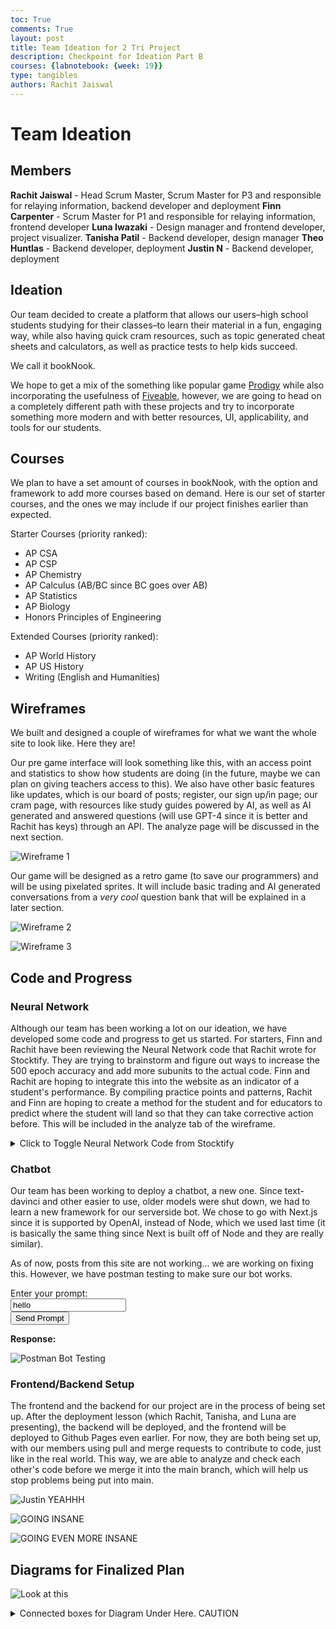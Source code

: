 ```yaml
---
toc: True
comments: True
layout: post
title: Team Ideation for 2 Tri Project
description: Checkpoint for Ideation Part B
courses: {labnotebook: {week: 19}}
type: tangibles
authors: Rachit Jaiswal
---
```


# Team Ideation

## Members
**Rachit Jaiswal** - Head Scrum Master, Scrum Master for P3 and responsible for relaying information, backend developer and deployment
**Finn Carpenter** - Scrum Master for P1 and responsible for relaying information, frontend developer
**Luna Iwazaki** - Design manager and frontend developer, project visualizer.
**Tanisha Patil** - Backend developer, design manager
**Theo Huntlas** - Backend developer, deployment
**Justin N** - Backend developer, deployment

## Ideation
Our team decided to create a platform that allows our users–high school students studying for their classes–to learn their material in a fun, engaging way, while also having quick cram resources, such as topic generated cheat sheets and calculators, as well as practice tests to help kids succeed. 

We call it bookNook.

We hope to get a mix of the something like popular game [Prodigy](https://www.prodigygame.com/main-en/) while also incorporating the usefulness of [Fiveable](https://fiveable.me/), however, we are going to head on a completely different path with these projects and try to incorporate something more modern and with better resources, UI, applicability, and tools for our students.

## Courses
We plan to have a set amount of courses in bookNook, with the option and framework to add more courses based on demand. Here is our set of starter courses, and the ones we may include if our project finishes earlier than expected.

Starter Courses (priority ranked):
- AP CSA
- AP CSP
- AP Chemistry
- AP Calculus (AB/BC since BC goes over AB)
- AP Statistics
- AP Biology
- Honors Principles of Engineering

Extended Courses (priority ranked):
- AP World History
- AP US History
- Writing (English and Humanities)

## Wireframes

We built and designed a couple of wireframes for what we want the whole site to look like. Here they are!

Our pre game interface will look something like this, with an access point and statistics to show how students are doing (in the future, maybe we can plan on giving teachers access to this). We also have other basic features like updates, which is our board of posts; register, our sign up/in page; our cram page, with resources like study guides powered by AI, as well as AI generated and answered questions (will use GPT-4 since it is better and Rachit has keys) through an API. The analyze page will be discussed in the next section.

![Wireframe 1](https://rackets-assets.vercel.app/assets/2tprojectwire1.png)

Our game will be designed as a retro game (to save our programmers) and will be using pixelated sprites. It will include basic trading and AI generated conversations from a *very cool* question bank that will be explained in a later section. 

![Wireframe 2](https://rackets-assets.vercel.app/assets/2tprojectwire3.png)

![Wireframe 3](https://rackets-assets.vercel.app/assets/2tprojectwire2.png)

## Code and Progress

### Neural Network

Although our team has been working a lot on our ideation, we have developed some code and progress to get us started. For starters, Finn and Rachit have been reviewing the Neural Network code that Rachit wrote for Stocktify. They are trying to brainstorm and figure out ways to increase the 500 epoch accuracy and add more subunits to the actual code. Finn and Rachit are hoping to integrate this into the website as an indicator of a student's performance. By compiling practice points and patterns, Rachit and Finn are hoping to create a method for the student and for educators to predict where the student will land so that they can take corrective action before. This will be included in the analyze tab of the wireframe.

<details>
    <summary>Click to Toggle Neural Network Code from Stocktify</summary>
    <div>

    class App {
        constructor() {}

        static main() {
            const app = new App();
            app.trainAndPredict(28, -12);
        }

        makeAPrediction(num1, num2) {
            const app = new App();
            return app.trainAndPredict(num1, num2);
        }

        strongerPrediction(input1, input2) {
            const network = new App();
            const list = [];
            for (let i = 0; i <= 10; i++) {
                list.push(network.makeAPrediction(input1, input2));
            }
            const top3 = list.sort((a, b) => b - a).slice(0, 3);
            const averageOfTop3 = top3.reduce((acc, val) => acc + val, 0) / top3.length;
            return averageOfTop3;
        }

        trainAndPredict(num1, num2) {
            const data = [
                [28, -12],
                [28, 21],
                [98, 11],
                [14, -33]
            ];
            const answers = [0.2, 0.7, 0.9, 0.1];

            const network500 = new Network(500);
            network500.train(data, answers);

            const network1000 = new Network(1000);
            network1000.train(data, answers);

            const prediction = network500.predict(num1, num2);
            return prediction;
        }
    }

    class Network {
        constructor(epochs, learnFactor = null) {
            this.epochs = epochs;
            this.learnFactor = learnFactor;
            this.neurons = Array(6).fill().map(() => new Neuron());
        }

        predict(input1, input2) {
            return this.neurons[5].compute(
                this.neurons[4].compute(
                    this.neurons[2].compute(input1, input2),
                    this.neurons[1].compute(input1, input2)
                ),
                this.neurons[3].compute(
                    this.neurons[1].compute(input1, input2),
                    this.neurons[0].compute(input1, input2)
                )
            );
        }

        train(data, answers) {
            let bestEpochLoss = null;
            for (let epoch = 0; epoch < this.epochs; epoch++) {
                const epochNeuron = this.neurons[epoch % 6];
                epochNeuron.mutate(this.learnFactor);

                const predictions = data.map(d => this.predict(d[0], d[1]));
                const thisEpochLoss = Util.meanSquareLoss(answers, predictions);

                if (bestEpochLoss === null) {
                    bestEpochLoss = thisEpochLoss;
                    epochNeuron.remember();
                } else {
                    if (thisEpochLoss < bestEpochLoss) {
                        bestEpochLoss = thisEpochLoss;
                        epochNeuron.remember();
                    } else {
                        epochNeuron.forget();
                    }
                }
            }
        }
    }

    class Neuron {
        constructor() {
            this.random = Math.random;
            this.oldBias = this.random() * 2 - 1;
            this.bias = this.random() * 2 - 1;
            this.oldWeight1 = this.random() * 2 - 1;
            this.weight1 = this.random() * 2 - 1;
            this.oldWeight2 = this.random() * 2 - 1;
            this.weight2 = this.random() * 2 - 1;
        }

        mutate(learnFactor) {
            const changeFactor = learnFactor ? learnFactor * (this.random() * 2 - 1) : this.random() * 2 - 1;
            const propertyToChange = Math.floor(this.random() * 3);
            if (propertyToChange === 0) {
                this.bias += changeFactor;
            } else if (propertyToChange === 1) {
                this.weight1 += changeFactor;
            } else {
                this.weight2 += changeFactor;
            }
        }

        forget() {
            this.bias = this.oldBias;
            this.weight1 = this.oldWeight1;
            this.weight2 = this.oldWeight2;
        }

        remember() {
            this.oldBias = this.bias;
            this.oldWeight1 = this.weight1;
            this.oldWeight2 = this.weight2;
        }

        compute(input1, input2) {
            const preActivation = (this.weight1 * input1) + (this.weight2 * input2) + this.bias;
            const output = Util.sigmoid(preActivation);
            return output;
        }
    }

    class Util {
        static sigmoid(inVal) {
            return 1 / (1 + Math.exp(-inVal));
        }

        static meanSquareLoss(correctAnswers, predictedAnswers) {
            const sumSquare = correctAnswers.reduce((acc, val, idx) => {
                const error = val - predictedAnswers[idx];
                return acc + (error * error);
            }, 0);
            return sumSquare / correctAnswers.length;
        }
    }

    function executePrediction() {
        const num1 = parseInt(document.getElementById('num1').value, 10);
        const num2 = parseInt(document.getElementById('num2').value, 10);

        const app = new App();
        const result = app.trainAndPredict(num1, num2);

        document.getElementById('output').textContent = `Prediction Result: ${result}`;
    }
    function executePrediction() {
        const num1 = parseInt(document.getElementById('num1').value, 10);
        const num2 = parseInt(document.getElementById('num2').value, 10);

        const app = new App();
        const predictions = [];
        for (let i = 0; i < 10; i++) {
            predictions.push(app.trainAndPredict(num1, num2));
        }
        const top3 = predictions.sort((a, b) => b - a).slice(0, 3);
        const averageOfTop3 = top3.reduce((acc, val) => acc + val, 0) / top3.length;

        document.getElementById('output').textContent = `Prediction Result: ${averageOfTop3.toFixed(2)}`;

        // Update the progress bar
        const progressBar = document.getElementById('progressBar');
        progressBar.style.width = `${averageOfTop3 * 100}%`;
    }

    </div>
</details>


### Chatbot

Our team has been working to deploy a chatbot, a new one. Since text-davinci and other easier to use, older models were shut down, we had to learn a new framework for our serverside bot. We chose to go with Next.js since it is supported by OpenAI, instead of Node, which we used last time (it is basically the same thing since Next is built off of Node and they are really similar). 

As of now, posts from this site are not working... we are working on fixing this. However, we have postman testing to make sure our bot works.

<label for="prompt">Enter your prompt:</label><br>
<input type="text" id="prompt" name="prompt" value="hello"><br>
<button id="sendButton">Send Prompt</button>
<p><strong>Response:</strong></p>
<p id="response"></p>
<script>
    document.addEventListener('DOMContentLoaded', (event) => {
        document.getElementById('sendButton').addEventListener('click', sendPrompt);
    });
    async function sendPrompt() {
        const promptText = document.getElementById('prompt').value;
        const responseContainer = document.getElementById('response');
        try {
            const response = await fetch('https://gptbot-git-main-rachit-j.vercel.app/api/openai', {
                method: 'POST',
                headers: {
                    'Content-Type': 'application/json',
                },
                body: JSON.stringify({ prompt: promptText }),
                mode: 'cors' // This line enables CORS
            });
            const data = await response.json();
            responseContainer.textContent = data.text;
        } catch (error) {
            responseContainer.textContent = 'Error: ' + error;
        }
    }
</script>


![Postman Bot Testing](https://rackets-assets.vercel.app/assets/2tprojectbotpostman.png)

### Frontend/Backend Setup

The frontend and the backend for our project are in the process of being set up. After the deployment lesson (which Rachit, Tanisha, and Luna are presenting), the backend will be deployed, and the frontend will be deployed to Github Pages even earlier. For now, they are both being set up, with our members using pull and merge requests to contribute to code, just like in the real world. This way, we are able to analyze and check each other's code before we merge it into the main branch, which will help us stop problems being put into main. 

![Justin YEAHHH](https://rackets-assets.vercel.app/assets/justin_tesing_pull.png)

![GOING INSANE](https://rackets-assets.vercel.app/assets/rachit_testing_pull_1.png)

![GOING EVEN MORE INSANE](https://rackets-assets.vercel.app/assets/rachit_testing_pull_2.png)

## Diagrams for Finalized Plan

![Look at this](https://rackets-assets.vercel.app/assets/2tprojcleandiagram.png)

<details>
    <summary>Connected boxes for Diagram Under Here. CAUTION</summary>

![Not this](https://rackets-assets.vercel.app/assets/2tprojuncleandiagram.png)

</details>